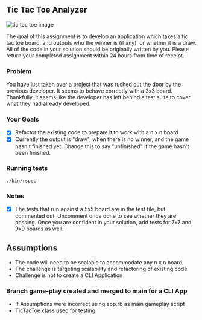 ## Tic Tac Toe Analyzer

![tic tac toe image](./tictactoe.jpg)

The goal of this assignment is to develop an application which takes a tic tac toe board, and outputs who the winner is (if any), or whether it is a draw. All of the code in your solution should be originally written by you. Please return your completed assignment within 24 hours from time of receipt.

### Problem

You have just taken over a project that was rushed out the door by the previous developer. It seems to behave correctly with a 3x3 board. Thankfully, it seems like the developer has left behind a test suite to cover what they had already developed.

### Your Goals

- [x] Refactor the existing code to prepare it to work with a n x n board
- [x] Currently the output is "draw", when there is no winner, and the game hasn't finished yet. Change this to say "unfinished" if the game hasn't been finished.

### Running tests

    ./bin/rspec

### Notes

- [x] The tests that run against a 5x5 board are in the test file, but commented out. Uncomment once done to see whether they are passing. Once you are confident in your solution, add tests for 7x7 and 9x9 boards as well.

## Assumptions

- The code will need to be scalable to accommodate any n x n board.
- The challenge is targeting scalability and refactoring of existing code
- Challenge is not to create a CLI Application

### Branch game-play created and merged to main for a CLI App 
- If Assumptions were incorrect using app.rb as main gameplay script
- TicTacToe class used for testing 
